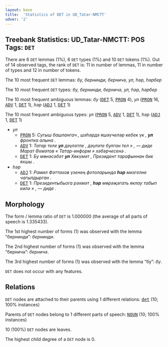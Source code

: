 ```yaml
---
layout: base
title:  'Statistics of DET in UD_Tatar-NMCTT'
udver: '2'
---
```


## Treebank Statistics: UD_Tatar-NMCTT: POS Tags: `DET`

There are 6 `DET` lemmas (1%), 6 `DET` types (1%) and 10 `DET` tokens (1%).
Out of 14 observed tags, the rank of `DET` is: 11 in number of lemmas, 11 in number of types and 12 in number of tokens.

The 10 most frequent `DET` lemmas: <em>бу, бернинди, берничә, ул, һәр, һәрбер</em>

The 10 most frequent `DET` types:  <em>бу, бернинди, берничә, ул, һәр, һәрбер</em>

The 10 most frequent ambiguous lemmas: <em>бу</em> (<tt><a href="tt_nmctt-pos-DET.html">DET</a></tt> 5, <tt><a href="tt_nmctt-pos-PRON.html">PRON</a></tt> 4), <em>ул</em> (<tt><a href="tt_nmctt-pos-PRON.html">PRON</a></tt> 16, <tt><a href="tt_nmctt-pos-ADV.html">ADV</a></tt> 1, <tt><a href="tt_nmctt-pos-DET.html">DET</a></tt> 1), <em>һәр</em> (<tt><a href="tt_nmctt-pos-ADJ.html">ADJ</a></tt> 1, <tt><a href="tt_nmctt-pos-DET.html">DET</a></tt> 1)

The 10 most frequent ambiguous types:  <em>ул</em> (<tt><a href="tt_nmctt-pos-PRON.html">PRON</a></tt> 5, <tt><a href="tt_nmctt-pos-ADV.html">ADV</a></tt> 1, <tt><a href="tt_nmctt-pos-DET.html">DET</a></tt> 1), <em>һәр</em> (<tt><a href="tt_nmctt-pos-ADJ.html">ADJ</a></tt> 1, <tt><a href="tt_nmctt-pos-DET.html">DET</a></tt> 1)


* <em>ул</em>
  * <tt><a href="tt_nmctt-pos-PRON.html">PRON</a></tt> 5: <em>Сугыш башлангач , шәһәрдә яшәүчеләр кебек үк , <b>ул</b> фронтка алына .</em>
  * <tt><a href="tt_nmctt-pos-ADV.html">ADV</a></tt> 1: <em>Татар теле <b>ул</b> дәүләтле , дәүләте булган тел » , — диде Марат Әхмәтов « Татар-информ » хәбәрчесенә .</em>
  * <tt><a href="tt_nmctt-pos-DET.html">DET</a></tt> 1: <em>Бу мөнәсәбәт <b>ул</b> Хөкүмәт , Президент тарафыннан бик яхшы .</em>
* <em>һәр</em>
  * <tt><a href="tt_nmctt-pos-ADJ.html">ADJ</a></tt> 1: <em>Рамил Фәттахов үзенең фотоларында <b>һәр</b> мизгелне чагылдырган .</em>
  * <tt><a href="tt_nmctt-pos-DET.html">DET</a></tt> 1: <em>Президентыбызга рәхмәт , <b>һәр</b> мөрәҗәгать яклау табып килә » , — диде .</em>

## Morphology

The form / lemma ratio of `DET` is 1.000000 (the average of all parts of speech is 1.335433).

The 1st highest number of forms (1) was observed with the lemma “бернинди”: <em>бернинди</em>.

The 2nd highest number of forms (1) was observed with the lemma “берничә”: <em>берничә</em>.

The 3rd highest number of forms (1) was observed with the lemma “бу”: <em>бу</em>.

`DET` does not occur with any features.


## Relations

`DET` nodes are attached to their parents using 1 different relations: <tt><a href="tt_nmctt-dep-det.html">det</a></tt> (10; 100% instances)

Parents of `DET` nodes belong to 1 different parts of speech: <tt><a href="tt_nmctt-pos-NOUN.html">NOUN</a></tt> (10; 100% instances)

10 (100%) `DET` nodes are leaves.

The highest child degree of a `DET` node is 0.

